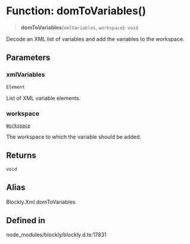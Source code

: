 # Function: domToVariables()

> **domToVariables**(`xmlVariables`, `workspace`): `void`

Decode an XML list of variables and add the variables to the workspace.

## Parameters

### xmlVariables

`Element`

List of XML variable elements.

### workspace

[`Workspace`](../../classes/Workspace.md)

The workspace to which the variable
should be added.

## Returns

`void`

## Alias

Blockly.Xml.domToVariables

## Defined in

node_modules/blockly/blockly.d.ts:17831
